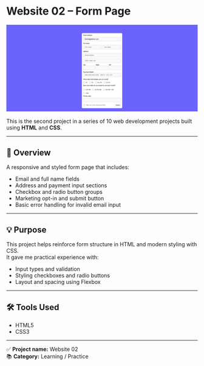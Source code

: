 # Website 02 – Form Page

![Form Page Screenshot](./result.png)

This is the second project in a series of 10 web development projects built using **HTML** and **CSS**.

---

## 📌 Overview

A responsive and styled form page that includes:
- Email and full name fields  
- Address and payment input sections  
- Checkbox and radio button groups  
- Marketing opt-in and submit button  
- Basic error handling for invalid email input

---

## 💡 Purpose

This project helps reinforce form structure in HTML and modern styling with CSS.  
It gave me practical experience with:
- Input types and validation  
- Styling checkboxes and radio buttons  
- Layout and spacing using Flexbox

---

## 🛠 Tools Used

- HTML5  
- CSS3  

---

✅ **Project name:** Website 02  
📚 **Category:** Learning / Practice
